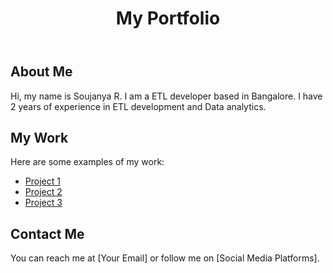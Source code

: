 

</head>
<body>
	<header>
		<h1>My Portfolio</h1>
	</header>
	<section>
		<h2>About Me</h2>
		<p>Hi, my name is Soujanya R. I am a ETL developer based in Bangalore. I have 2 years of experience in ETL development and Data analytics.</p>
	</section>
	<section>
		<h2>My Work</h2>
		<p>Here are some examples of my work:</p>
		<ul>
			<li><a href="#">Project 1</a></li>
			<li><a href="#">Project 2</a></li>
			<li><a href="#">Project 3</a></li>
		</ul>
	</section>
	<section>
		<h2>Contact Me</h2>
		<p>You can reach me at [Your Email] or follow me on [Social Media Platforms].</p>
	</section>
</body>
</html>

